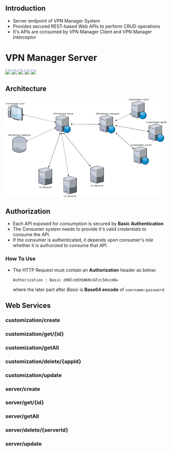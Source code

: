 ## Introduction

- Server endpoint of VPN Manager System
- Provides secured REST-based Web APIs to perform CRUD operations
- It's APIs are consumed by VPN Manager Client and VPN Manager Interceptor

# VPN Manager Server

![](https://img.shields.io/badge/version-1.0.0-blue) ![](https://img.shields.io/badge/java-1.7-green) ![](https://img.shields.io/badge/spring%20boot-2.1.6-orange) ![](https://img.shields.io/badge/spring%20security-2.1.6-yellow) ![](https://img.shields.io/badge/hibernate-4.3.1-blue)

## Architecture

![](https://github.com/satish4linux/Pigeon-API/blob/master/Untitled%20Diagram.png)

## Authorization

- Each API exposed for consumption is secured by **Basic Authentication**
- The Consumer system needs to provide it's valid *credentials* to consume the API.
- If the consumer is authenticated, it depends upon consumer's *role* whether it is authorized to consume that API.
### How To Use

- The HTTP Request must contain an **Authorization** header as below:
  ```
  Authorization : Basic dXNlcm5hbWU6cGFzc3dvcmQ=
  ```
  where the later part after *Basic* is **Base64 encode** of `username:password`

## Web Services

### customization/create

### customization/get/{id}

### customization/getAll

### customization/delete/{appId}

### customization/update

### server/create

### server/get/{id}

### server/getAll

### server/delete/{serverId}

### server/update
